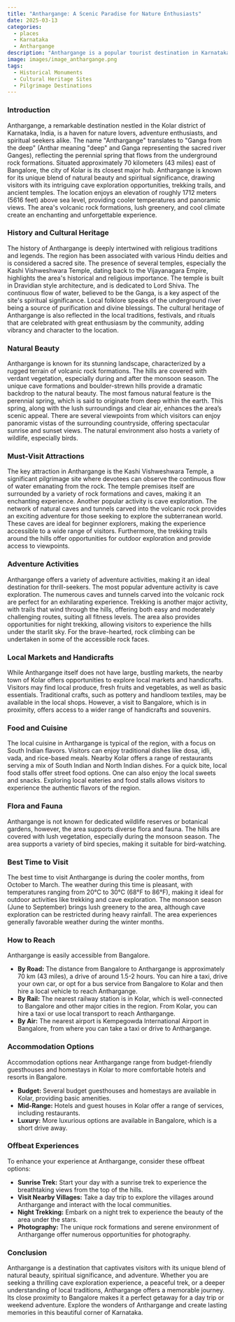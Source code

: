 ```yaml
---
title: "Anthargange: A Scenic Paradise for Nature Enthusiasts"
date: 2025-03-13
categories:
  - places
  - Karnataka
  - Anthargange
description: "Anthargange is a popular tourist destination in Karnataka, renowned for its stunning waterfalls and lush greenery. It offers a serene environment perfect for nature enthusiasts and adventure seekers alike, providing an ideal escape into the heart of nature."
image: images/image_anthargange.png
tags: 
  - Historical Monuments
  - Cultural Heritage Sites
  - Pilgrimage Destinations
---
```



### **Introduction**

Anthargange, a remarkable destination nestled in the Kolar district of Karnataka, India, is a haven for nature lovers, adventure enthusiasts, and spiritual seekers alike. The name "Anthargange" translates to "Ganga from the deep" (Anthar meaning "deep" and Ganga representing the sacred river Ganges), reflecting the perennial spring that flows from the underground rock formations. Situated approximately 70 kilometers (43 miles) east of Bangalore, the city of Kolar is its closest major hub. Anthargange is known for its unique blend of natural beauty and spiritual significance, drawing visitors with its intriguing cave exploration opportunities, trekking trails, and ancient temples. The location enjoys an elevation of roughly 1712 meters (5616 feet) above sea level, providing cooler temperatures and panoramic views. The area's volcanic rock formations, lush greenery, and cool climate create an enchanting and unforgettable experience.

### **History and Cultural Heritage**

The history of Anthargange is deeply intertwined with religious traditions and legends. The region has been associated with various Hindu deities and is considered a sacred site. The presence of several temples, especially the Kashi Vishweshwara Temple, dating back to the Vijayanagara Empire, highlights the area's historical and religious importance. The temple is built in Dravidian style architecture, and is dedicated to Lord Shiva.  The continuous flow of water, believed to be the Ganga, is a key aspect of the site's spiritual significance. Local folklore speaks of the underground river being a source of purification and divine blessings. The cultural heritage of Anthargange is also reflected in the local traditions, festivals, and rituals that are celebrated with great enthusiasm by the community, adding vibrancy and character to the location.

### **Natural Beauty**

Anthargange is known for its stunning landscape, characterized by a rugged terrain of volcanic rock formations. The hills are covered with verdant vegetation, especially during and after the monsoon season. The unique cave formations and boulder-strewn hills provide a dramatic backdrop to the natural beauty. The most famous natural feature is the perennial spring, which is said to originate from deep within the earth.  This spring, along with the lush surroundings and clear air, enhances the area’s scenic appeal. There are several viewpoints from which visitors can enjoy panoramic vistas of the surrounding countryside, offering spectacular sunrise and sunset views. The natural environment also hosts a variety of wildlife, especially birds.

### **Must-Visit Attractions**

The key attraction in Anthargange is the Kashi Vishweshwara Temple, a significant pilgrimage site where devotees can observe the continuous flow of water emanating from the rock. The temple premises itself are surrounded by a variety of rock formations and caves, making it an enchanting experience. Another popular activity is cave exploration. The network of natural caves and tunnels carved into the volcanic rock provides an exciting adventure for those seeking to explore the subterranean world.  These caves are ideal for beginner explorers, making the experience accessible to a wide range of visitors. Furthermore, the trekking trails around the hills offer opportunities for outdoor exploration and provide access to viewpoints.

### **Adventure Activities**

Anthargange offers a variety of adventure activities, making it an ideal destination for thrill-seekers. The most popular adventure activity is cave exploration. The numerous caves and tunnels carved into the volcanic rock are perfect for an exhilarating experience. Trekking is another major activity, with trails that wind through the hills, offering both easy and moderately challenging routes, suiting all fitness levels.  The area also provides opportunities for night trekking, allowing visitors to experience the hills under the starlit sky. For the brave-hearted, rock climbing can be undertaken in some of the accessible rock faces.

### **Local Markets and Handicrafts**

While Anthargange itself does not have large, bustling markets, the nearby town of Kolar offers opportunities to explore local markets and handicrafts. Visitors may find local produce, fresh fruits and vegetables, as well as basic essentials. Traditional crafts, such as pottery and handloom textiles, may be available in the local shops. However, a visit to Bangalore, which is in proximity, offers access to a wider range of handicrafts and souvenirs.

### **Food and Cuisine**

The local cuisine in Anthargange is typical of the region, with a focus on South Indian flavors. Visitors can enjoy traditional dishes like dosa, idli, vada, and rice-based meals. Nearby Kolar offers a range of restaurants serving a mix of South Indian and North Indian dishes.  For a quick bite, local food stalls offer street food options. One can also enjoy the local sweets and snacks. Exploring local eateries and food stalls allows visitors to experience the authentic flavors of the region.

### **Flora and Fauna**

Anthargange is not known for dedicated wildlife reserves or botanical gardens, however, the area supports diverse flora and fauna. The hills are covered with lush vegetation, especially during the monsoon season. The area supports a variety of bird species, making it suitable for bird-watching.

### **Best Time to Visit**

The best time to visit Anthargange is during the cooler months, from October to March. The weather during this time is pleasant, with temperatures ranging from 20°C to 30°C (68°F to 86°F), making it ideal for outdoor activities like trekking and cave exploration. The monsoon season (June to September) brings lush greenery to the area, although cave exploration can be restricted during heavy rainfall. The area experiences generally favorable weather during the winter months.

### **How to Reach**

Anthargange is easily accessible from Bangalore.

*   **By Road:** The distance from Bangalore to Anthargange is approximately 70 km (43 miles), a drive of around 1.5-2 hours. You can hire a taxi, drive your own car, or opt for a bus service from Bangalore to Kolar and then hire a local vehicle to reach Anthargange.
*   **By Rail:** The nearest railway station is in Kolar, which is well-connected to Bangalore and other major cities in the region. From Kolar, you can hire a taxi or use local transport to reach Anthargange.
*   **By Air:** The nearest airport is Kempegowda International Airport in Bangalore, from where you can take a taxi or drive to Anthargange.

### **Accommodation Options**

Accommodation options near Anthargange range from budget-friendly guesthouses and homestays in Kolar to more comfortable hotels and resorts in Bangalore.

*   **Budget:** Several budget guesthouses and homestays are available in Kolar, providing basic amenities.
*   **Mid-Range:** Hotels and guest houses in Kolar offer a range of services, including restaurants.
*   **Luxury:** More luxurious options are available in Bangalore, which is a short drive away.

### **Offbeat Experiences**

To enhance your experience at Anthargange, consider these offbeat options:

*   **Sunrise Trek:** Start your day with a sunrise trek to experience the breathtaking views from the top of the hills.
*   **Visit Nearby Villages:** Take a day trip to explore the villages around Anthargange and interact with the local communities.
*   **Night Trekking:** Embark on a night trek to experience the beauty of the area under the stars.
*   **Photography:** The unique rock formations and serene environment of Anthargange offer numerous opportunities for photography.

### **Conclusion**

Anthargange is a destination that captivates visitors with its unique blend of natural beauty, spiritual significance, and adventure. Whether you are seeking a thrilling cave exploration experience, a peaceful trek, or a deeper understanding of local traditions, Anthargange offers a memorable journey. Its close proximity to Bangalore makes it a perfect getaway for a day trip or weekend adventure. Explore the wonders of Anthargange and create lasting memories in this beautiful corner of Karnataka.


